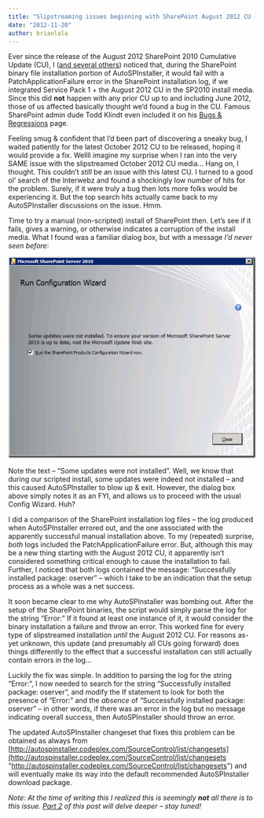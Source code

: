 ```yaml
---
title: "Slipstreaming issues beginning with SharePoint August 2012 CU (and a fix)"
date: "2012-11-20"
author: brianlala
---
```


Ever since the release of the August 2012 SharePoint 2010 Cumulative Update (CU), I ([and several others](http://autospinstaller.codeplex.com/discussions/399778)) noticed that, during the SharePoint binary file installation portion of AutoSPInstaller, it would fail with a PatchApplicationFailure error in the SharePoint installation log, if we integrated Service Pack 1 + the August 2012 CU in the SP2010 install media. Since this did **not** happen with any prior CU up to and including June 2012, those of us affected basically thought we’d found a bug in the CU. Famous SharePoint admin dude Todd Klindt even included it on his [Bugs & Regressions](http://www.toddklindt.com/blog/Regressions/August2012CU.aspx) page.

Feeling smug & confident that I’d been part of discovering a sneaky bug, I waited patiently for the latest October 2012 CU to be released, hoping it would provide a fix. Wellll imagine my surprise when I ran into the very SAME issue with the slipstreamed October 2012 CU media… Hang on, I thought. This couldn’t _still_ be an issue with this latest CU. I turned to a good ol’ search of the Interwebz and found a shockingly low number of hits for the problem. Surely, if it were truly a bug then lots more folks would be experiencing it. But the top search hits actually came back to my AutoSPInstaller discussions on the issue. Hmm.

Time to try a manual (non-scripted) install of SharePoint then. Let’s see if it fails, gives a warning, or otherwise indicates a corruption of the install media. What I found was a familiar dialog box, but with a message _I’d never seen before_:

[![SP2010UpdatesNotInstalled](images/SP2010UpdatesNotInstalled_thumb.png)](http://spinsiders.com/brianlala/files/2012/11/SP2010UpdatesNotInstalled.png)

Note the text – “Some updates were not installed”. Well, we know that during our scripted install, some updates were indeed not installed – and this caused AutoSPInstaller to blow up & exit. However, the dialog box above simply notes it as an FYI, and allows us to proceed with the usual Config Wizard. Huh?

I did a comparison of the SharePoint installation log files – the log produced when AutoSPInstaller errored out, and the one associated with the apparently successful manual installation above. To my (repeated) surprise, _both_ logs included the PatchApplicationFailure error. But, although this may be a new thing starting with the August 2012 CU, it apparently isn’t considered something critical enough to cause the installation to fail. Further, I noticed that both logs contained the message: “Successfully installed package: oserver” – which I take to be an indication that the setup process as a whole was a net success.

It soon became clear to me why AutoSPInstaller was bombing out. After the setup of the SharePoint binaries, the script would simply parse the log for the string “Error:” If it found at least one instance of it, it would consider the binary installation a failure and throw an error. This worked fine for every type of slipstreamed installation _until_ the August 2012 CU. For reasons as-yet unknown, this update (and presumably all CUs going forward) does things differently to the effect that a successful installation can still actually contain errors in the log…

Luckily the fix was simple. In addition to parsing the log for the string “Error:”, I now needed to search for the string “Successfully installed package: oserver”, and modify the If statement to look for both the presence of “Error:” and the _absence_ of “Successfully installed package: oserver” – in other words, if there was an error in the log but no message indicating overall success, then AutoSPInstaller should throw an error.

The updated AutoSPInstaller changeset that fixes this problem can be obtained as always from [http://autospinstaller.codeplex.com/SourceControl/list/changesets](http://autospinstaller.codeplex.com/SourceControl/list/changesets "http://autospinstaller.codeplex.com/SourceControl/list/changesets") and will eventually make its way into the default recommended AutoSPInstaller download package.

_Note: At the time of writing this I realized this is seemingly **not** all there is to this issue. [Part 2](http://spinsiders.com/brianlala/2012/12/07/slipstreaming-issues-beginning-with-sharepoint-august-2012-cu-part-2/ "Slipstreaming issues beginning with SharePoint August 2012 CU (Part 2)") of this post will delve deeper – stay tuned!_
